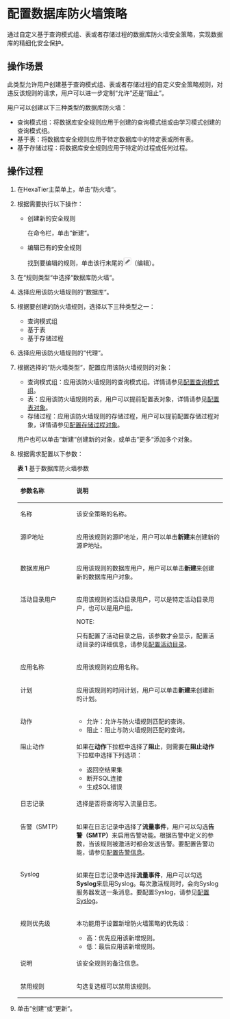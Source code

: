# 配置数据库防火墙策略<a name="ZH-CN_TOPIC_0111166518"></a>

通过自定义基于查询模式组、表或者存储过程的数据库防火墙安全策略，实现数据库的精细化安全保护。

## 操作场景<a name="zh-cn_topic_0110574984_section18919718184813"></a>

此类型允许用户创建基于查询模式组、表或者存储过程的自定义安全策略规则，对违反该规则的请求，用户可以进一步定制“允许”还是“阻止”。

用户可以创建以下三种类型的数据库防火墙：

-   查询模式组：将数据库安全规则应用于创建的查询模式组或由学习模式创建的查询模式组。
-   基于表：将数据库安全规则应用于特定数据库中的特定表或所有表。
-   基于存储过程：将数据库安全规则应用于特定的过程或任何过程。

## 操作过程<a name="zh-cn_topic_0110574984_section1287104812345"></a>

1.  在HexaTier主菜单上，单击“防火墙“。
2.  根据需要执行以下操作：
    -   创建新的安全规则

        在命令栏，单击“新建“。

    -   编辑已有的安全规则

        找到要编辑的规则，单击该行末尾的![](figures/编辑.png)（编辑）。


3.  在“规则类型“中选择“数据库防火墙“。
4.  选择应用该防火墙规则的“数据库“。
5.  根据要创建的防火墙规则，选择以下三种类型之一：
    -   查询模式组
    -   基于表
    -   基于存储过程

6.  选择应用该防火墙规则的“代理“。
7.  根据选择的“防火墙类型“，配置应用该防火墙规则的对象：

    -   查询模式组：应用该防火墙规则的查询模式组。详情请参见[配置查询模式组](配置查询模式组.md#ZH-CN_TOPIC_0111166431)。
    -   表：应用该防火墙规则的表，用户可以提前配置表对象，详情请参见[配置表对象](配置表对象.md#ZH-CN_TOPIC_0111166454)。
    -   存储过程：应用该防火墙规则的存储过程，用户可以提前配置存储过程对象，详情请参见[配置存储过程对象](配置存储过程对象.md#ZH-CN_TOPIC_0111166523)。

    用户也可以单击“新建“创建新的对象，或单击“更多“添加多个对象。

8.  根据需求配置以下参数：

    **表 1**  基于数据库防火墙参数

    <a name="zh-cn_topic_0110574984_t3a08b5775781458dba7215bf68553910"></a>
    <table><thead align="left"><tr id="zh-cn_topic_0110574984_rea24481e6ed5466789bfd7c07c73b69a"><th class="cellrowborder" valign="top" width="27.26%" id="mcps1.2.3.1.1"><p id="zh-cn_topic_0110574984_a8fe8c8953a2f41508ccdd1052e6af8b2"><a name="zh-cn_topic_0110574984_a8fe8c8953a2f41508ccdd1052e6af8b2"></a><a name="zh-cn_topic_0110574984_a8fe8c8953a2f41508ccdd1052e6af8b2"></a>参数名称</p>
    </th>
    <th class="cellrowborder" valign="top" width="72.74000000000001%" id="mcps1.2.3.1.2"><p id="zh-cn_topic_0110574984_a9fa69480a12a42b2887388660a4dda3d"><a name="zh-cn_topic_0110574984_a9fa69480a12a42b2887388660a4dda3d"></a><a name="zh-cn_topic_0110574984_a9fa69480a12a42b2887388660a4dda3d"></a>说明</p>
    </th>
    </tr>
    </thead>
    <tbody><tr id="zh-cn_topic_0110574984_row2035975018812"><td class="cellrowborder" valign="top" width="27.26%" headers="mcps1.2.3.1.1 "><p id="zh-cn_topic_0110574984_zh-cn_topic_0076429734_p102993553312"><a name="zh-cn_topic_0110574984_zh-cn_topic_0076429734_p102993553312"></a><a name="zh-cn_topic_0110574984_zh-cn_topic_0076429734_p102993553312"></a>名称</p>
    </td>
    <td class="cellrowborder" valign="top" width="72.74000000000001%" headers="mcps1.2.3.1.2 "><p id="zh-cn_topic_0110574984_a737e3d4f9127496a80cea6e01f7cee68"><a name="zh-cn_topic_0110574984_a737e3d4f9127496a80cea6e01f7cee68"></a><a name="zh-cn_topic_0110574984_a737e3d4f9127496a80cea6e01f7cee68"></a>该安全策略的名称。</p>
    </td>
    </tr>
    <tr id="zh-cn_topic_0110574984_rd4568ed21b7f463883f5f2a1986bc4bf"><td class="cellrowborder" valign="top" width="27.26%" headers="mcps1.2.3.1.1 "><p id="zh-cn_topic_0110574984_zh-cn_topic_0076429734_p423912317397"><a name="zh-cn_topic_0110574984_zh-cn_topic_0076429734_p423912317397"></a><a name="zh-cn_topic_0110574984_zh-cn_topic_0076429734_p423912317397"></a>源IP地址</p>
    </td>
    <td class="cellrowborder" valign="top" width="72.74000000000001%" headers="mcps1.2.3.1.2 "><p id="zh-cn_topic_0110574984_a334850daa67440dc9d47eca11dcdb0f2"><a name="zh-cn_topic_0110574984_a334850daa67440dc9d47eca11dcdb0f2"></a><a name="zh-cn_topic_0110574984_a334850daa67440dc9d47eca11dcdb0f2"></a>应用该规则的源IP地址，用户可以单击<span class="uicontrol" id="zh-cn_topic_0110574984_uf9139545a31c4085b06c16c5740ab965"><a name="zh-cn_topic_0110574984_uf9139545a31c4085b06c16c5740ab965"></a><a name="zh-cn_topic_0110574984_uf9139545a31c4085b06c16c5740ab965"></a><b>新建</b></span>来创建新的源IP地址。</p>
    </td>
    </tr>
    <tr id="zh-cn_topic_0110574984_r3525c62ac0624069971246c401756062"><td class="cellrowborder" valign="top" width="27.26%" headers="mcps1.2.3.1.1 "><p id="zh-cn_topic_0110574984_zh-cn_topic_0076429734_p0821233393"><a name="zh-cn_topic_0110574984_zh-cn_topic_0076429734_p0821233393"></a><a name="zh-cn_topic_0110574984_zh-cn_topic_0076429734_p0821233393"></a>数据库用户</p>
    </td>
    <td class="cellrowborder" valign="top" width="72.74000000000001%" headers="mcps1.2.3.1.2 "><p id="zh-cn_topic_0110574984_abfe142784ff64785aed3bf216031f1ae"><a name="zh-cn_topic_0110574984_abfe142784ff64785aed3bf216031f1ae"></a><a name="zh-cn_topic_0110574984_abfe142784ff64785aed3bf216031f1ae"></a>应用该规则的数据库用户，用户可以单击<span class="uicontrol" id="zh-cn_topic_0110574984_u34ce49c132f346838c99f40640a12716"><a name="zh-cn_topic_0110574984_u34ce49c132f346838c99f40640a12716"></a><a name="zh-cn_topic_0110574984_u34ce49c132f346838c99f40640a12716"></a><b>新建</b></span>来创建新的数据库用户对象。</p>
    </td>
    </tr>
    <tr id="zh-cn_topic_0110574984_row8140184241510"><td class="cellrowborder" valign="top" width="27.26%" headers="mcps1.2.3.1.1 "><p id="zh-cn_topic_0110574984_ad703537439ff4dbaa56a9926371309ca"><a name="zh-cn_topic_0110574984_ad703537439ff4dbaa56a9926371309ca"></a><a name="zh-cn_topic_0110574984_ad703537439ff4dbaa56a9926371309ca"></a>活动目录用户</p>
    </td>
    <td class="cellrowborder" valign="top" width="72.74000000000001%" headers="mcps1.2.3.1.2 "><p id="zh-cn_topic_0110574984_a6ef8f02512034121ad1d77535b6afa0f"><a name="zh-cn_topic_0110574984_a6ef8f02512034121ad1d77535b6afa0f"></a><a name="zh-cn_topic_0110574984_a6ef8f02512034121ad1d77535b6afa0f"></a>应用该规则的活动目录用户，可以是特定活动目录用户，也可以是用户组。</p>
    <div class="note" id="zh-cn_topic_0110574984_n402f66f692024bc69a23f88de363dac1"><a name="zh-cn_topic_0110574984_n402f66f692024bc69a23f88de363dac1"></a><a name="zh-cn_topic_0110574984_n402f66f692024bc69a23f88de363dac1"></a><span class="notetitle"> NOTE: </span><div class="notebody"><p id="zh-cn_topic_0110574984_zh-cn_topic_0076429722_p5717533161"><a name="zh-cn_topic_0110574984_zh-cn_topic_0076429722_p5717533161"></a><a name="zh-cn_topic_0110574984_zh-cn_topic_0076429722_p5717533161"></a>只有配置了活动目录之后，该参数才会显示，配置活动目录的详细信息，请参见<a href="活动目录简介.md#ZH-CN_TOPIC_0111166491">配置活动目录</a>。</p>
    </div></div>
    </td>
    </tr>
    <tr id="zh-cn_topic_0110574984_r2cb11aced4424366bfe60635aaca5d24"><td class="cellrowborder" valign="top" width="27.26%" headers="mcps1.2.3.1.1 "><p id="zh-cn_topic_0110574984_a4b62df818f8044b5874fd0c9100f29b8"><a name="zh-cn_topic_0110574984_a4b62df818f8044b5874fd0c9100f29b8"></a><a name="zh-cn_topic_0110574984_a4b62df818f8044b5874fd0c9100f29b8"></a>应用名称</p>
    </td>
    <td class="cellrowborder" valign="top" width="72.74000000000001%" headers="mcps1.2.3.1.2 "><p id="zh-cn_topic_0110574984_zh-cn_topic_0076429734_p94696684412"><a name="zh-cn_topic_0110574984_zh-cn_topic_0076429734_p94696684412"></a><a name="zh-cn_topic_0110574984_zh-cn_topic_0076429734_p94696684412"></a>应用该规则的应用名称。</p>
    </td>
    </tr>
    <tr id="zh-cn_topic_0110574984_r988c5ede1aa24bd3bc15632147c07526"><td class="cellrowborder" valign="top" width="27.26%" headers="mcps1.2.3.1.1 "><p id="zh-cn_topic_0110574984_a2158a2bebeca4fec8e547dd3788e1f7e"><a name="zh-cn_topic_0110574984_a2158a2bebeca4fec8e547dd3788e1f7e"></a><a name="zh-cn_topic_0110574984_a2158a2bebeca4fec8e547dd3788e1f7e"></a>计划</p>
    </td>
    <td class="cellrowborder" valign="top" width="72.74000000000001%" headers="mcps1.2.3.1.2 "><p id="zh-cn_topic_0110574984_a89d4e4e86f09412d8c03c2f2def7503e"><a name="zh-cn_topic_0110574984_a89d4e4e86f09412d8c03c2f2def7503e"></a><a name="zh-cn_topic_0110574984_a89d4e4e86f09412d8c03c2f2def7503e"></a>应用该规则的时间计划，用户可以单击<span class="uicontrol" id="zh-cn_topic_0110574984_uff3d49ddca8a47e1a048897c3a9a72e6"><a name="zh-cn_topic_0110574984_uff3d49ddca8a47e1a048897c3a9a72e6"></a><a name="zh-cn_topic_0110574984_uff3d49ddca8a47e1a048897c3a9a72e6"></a><b>新建</b></span>来创建新的计划。</p>
    </td>
    </tr>
    <tr id="zh-cn_topic_0110574984_r34f26a53bb504d5e89ecf9906039ccca"><td class="cellrowborder" valign="top" width="27.26%" headers="mcps1.2.3.1.1 "><p id="zh-cn_topic_0110574984_ae4e415ac93ac4a3088a1b430028fd966"><a name="zh-cn_topic_0110574984_ae4e415ac93ac4a3088a1b430028fd966"></a><a name="zh-cn_topic_0110574984_ae4e415ac93ac4a3088a1b430028fd966"></a>动作</p>
    </td>
    <td class="cellrowborder" valign="top" width="72.74000000000001%" headers="mcps1.2.3.1.2 "><a name="zh-cn_topic_0110574984_uc3294649290e414ea10b137b218b85b5"></a><a name="zh-cn_topic_0110574984_uc3294649290e414ea10b137b218b85b5"></a><ul id="zh-cn_topic_0110574984_uc3294649290e414ea10b137b218b85b5"><li>允许：允许与防火墙规则匹配的查询。</li><li>阻止：阻止与防火墙规则匹配的查询。</li></ul>
    </td>
    </tr>
    <tr id="zh-cn_topic_0110574984_rd9cb7b198db4406c8c8d16f686e52b66"><td class="cellrowborder" valign="top" width="27.26%" headers="mcps1.2.3.1.1 "><p id="zh-cn_topic_0110574984_ac8789cf43138435dab6d688fa5426b2e"><a name="zh-cn_topic_0110574984_ac8789cf43138435dab6d688fa5426b2e"></a><a name="zh-cn_topic_0110574984_ac8789cf43138435dab6d688fa5426b2e"></a>阻止动作</p>
    </td>
    <td class="cellrowborder" valign="top" width="72.74000000000001%" headers="mcps1.2.3.1.2 "><p id="zh-cn_topic_0110574984_a01babf32dd0b443e92ecd38a28452ea9"><a name="zh-cn_topic_0110574984_a01babf32dd0b443e92ecd38a28452ea9"></a><a name="zh-cn_topic_0110574984_a01babf32dd0b443e92ecd38a28452ea9"></a>如果在<span class="parmname" id="zh-cn_topic_0110574984_pab886fe956654b4b9b37429bcfd59aa9"><a name="zh-cn_topic_0110574984_pab886fe956654b4b9b37429bcfd59aa9"></a><a name="zh-cn_topic_0110574984_pab886fe956654b4b9b37429bcfd59aa9"></a><b>动作</b></span>下拉框中选择了<span class="parmvalue" id="zh-cn_topic_0110574984_p3a55e1ff309c485682e22e459b0d90be"><a name="zh-cn_topic_0110574984_p3a55e1ff309c485682e22e459b0d90be"></a><a name="zh-cn_topic_0110574984_p3a55e1ff309c485682e22e459b0d90be"></a><b>阻止</b></span>，则需要在<span class="parmname" id="zh-cn_topic_0110574984_pf06253455c33418db32e92cdf403988c"><a name="zh-cn_topic_0110574984_pf06253455c33418db32e92cdf403988c"></a><a name="zh-cn_topic_0110574984_pf06253455c33418db32e92cdf403988c"></a><b>阻止动作</b></span>下拉框中选择下列选项：</p>
    <a name="zh-cn_topic_0110574984_ub7ecbf34ff8e4476b9eb1e37bbabc840"></a><a name="zh-cn_topic_0110574984_ub7ecbf34ff8e4476b9eb1e37bbabc840"></a><ul id="zh-cn_topic_0110574984_ub7ecbf34ff8e4476b9eb1e37bbabc840"><li>返回空结果集</li><li>断开SQL连接</li><li>生成SQL错误</li></ul>
    </td>
    </tr>
    <tr id="zh-cn_topic_0110574984_r961cf97f06f044f583f5c2f30839809e"><td class="cellrowborder" valign="top" width="27.26%" headers="mcps1.2.3.1.1 "><p id="zh-cn_topic_0110574984_a64f662e858424e459ff15da4420470da"><a name="zh-cn_topic_0110574984_a64f662e858424e459ff15da4420470da"></a><a name="zh-cn_topic_0110574984_a64f662e858424e459ff15da4420470da"></a>日志记录</p>
    </td>
    <td class="cellrowborder" valign="top" width="72.74000000000001%" headers="mcps1.2.3.1.2 "><p id="zh-cn_topic_0110574984_a2ded0728c3bc40468e87dcf9559d90b9"><a name="zh-cn_topic_0110574984_a2ded0728c3bc40468e87dcf9559d90b9"></a><a name="zh-cn_topic_0110574984_a2ded0728c3bc40468e87dcf9559d90b9"></a>选择是否将查询写入流量日志。</p>
    </td>
    </tr>
    <tr id="zh-cn_topic_0110574984_rda490c5fbe364cffbfda93cb7033297e"><td class="cellrowborder" valign="top" width="27.26%" headers="mcps1.2.3.1.1 "><p id="zh-cn_topic_0110574984_a544b2066f27d47f5afe4c0d96089726d"><a name="zh-cn_topic_0110574984_a544b2066f27d47f5afe4c0d96089726d"></a><a name="zh-cn_topic_0110574984_a544b2066f27d47f5afe4c0d96089726d"></a>告警（SMTP）</p>
    </td>
    <td class="cellrowborder" valign="top" width="72.74000000000001%" headers="mcps1.2.3.1.2 "><p id="zh-cn_topic_0110574984_a295fcf11b987414c8813a522086334ef"><a name="zh-cn_topic_0110574984_a295fcf11b987414c8813a522086334ef"></a><a name="zh-cn_topic_0110574984_a295fcf11b987414c8813a522086334ef"></a>如果在日志记录中选择了<span class="parmvalue" id="zh-cn_topic_0110574984_p8a99ab43896146c9887ad5c8caf4a021"><a name="zh-cn_topic_0110574984_p8a99ab43896146c9887ad5c8caf4a021"></a><a name="zh-cn_topic_0110574984_p8a99ab43896146c9887ad5c8caf4a021"></a><b>流量事件</b></span>，用户可以勾选<span class="parmvalue" id="zh-cn_topic_0110574984_p535c257f13854a5fa6aa19aa4f9bc351"><a name="zh-cn_topic_0110574984_p535c257f13854a5fa6aa19aa4f9bc351"></a><a name="zh-cn_topic_0110574984_p535c257f13854a5fa6aa19aa4f9bc351"></a><b><span id="zh-cn_topic_0110574984_text9855555224"><a name="zh-cn_topic_0110574984_text9855555224"></a><a name="zh-cn_topic_0110574984_text9855555224"></a>告警（SMTP）</span></b></span>来启用告警功能。根据告警中定义的参数，当该规则被激活时都会发送告警。要配置告警功能，请参见<a href="告警信息简介.md#ZH-CN_TOPIC_0111166388">配置告警信息</a>。</p>
    </td>
    </tr>
    <tr id="zh-cn_topic_0110574984_rd2ecdfa50c8548d9b22814ff4d8c6707"><td class="cellrowborder" valign="top" width="27.26%" headers="mcps1.2.3.1.1 "><p id="zh-cn_topic_0110574984_a5ce59cc5b3844096894e959ab1def389"><a name="zh-cn_topic_0110574984_a5ce59cc5b3844096894e959ab1def389"></a><a name="zh-cn_topic_0110574984_a5ce59cc5b3844096894e959ab1def389"></a>Syslog</p>
    </td>
    <td class="cellrowborder" valign="top" width="72.74000000000001%" headers="mcps1.2.3.1.2 "><p id="zh-cn_topic_0110574984_a6b9c0471800b4b458f360cb894500def"><a name="zh-cn_topic_0110574984_a6b9c0471800b4b458f360cb894500def"></a><a name="zh-cn_topic_0110574984_a6b9c0471800b4b458f360cb894500def"></a>如果在日志记录中选择<span class="parmvalue" id="zh-cn_topic_0110574984_p8c4d06ae34924c04843c9c85b0a3628c"><a name="zh-cn_topic_0110574984_p8c4d06ae34924c04843c9c85b0a3628c"></a><a name="zh-cn_topic_0110574984_p8c4d06ae34924c04843c9c85b0a3628c"></a><b>流量事件</b></span>，用户可以勾选<span class="parmvalue" id="zh-cn_topic_0110574984_pbf3c2706897b430a9881e0da92ee864e"><a name="zh-cn_topic_0110574984_pbf3c2706897b430a9881e0da92ee864e"></a><a name="zh-cn_topic_0110574984_pbf3c2706897b430a9881e0da92ee864e"></a><b>Syslog</b></span>来启用Syslog。每次激活规则时，会向Syslog服务器发送一条消息。要配置Syslog，请参见<a href="配置Syslog.md#ZH-CN_TOPIC_0111166474">配置Syslog</a>。</p>
    </td>
    </tr>
    <tr id="zh-cn_topic_0110574984_rb4c6755bc8394c62b1ade6b822fa6ea6"><td class="cellrowborder" valign="top" width="27.26%" headers="mcps1.2.3.1.1 "><p id="zh-cn_topic_0110574984_a38d4e2031adf4ed88b0bbb816f354f88"><a name="zh-cn_topic_0110574984_a38d4e2031adf4ed88b0bbb816f354f88"></a><a name="zh-cn_topic_0110574984_a38d4e2031adf4ed88b0bbb816f354f88"></a>规则优先级</p>
    </td>
    <td class="cellrowborder" valign="top" width="72.74000000000001%" headers="mcps1.2.3.1.2 "><p id="zh-cn_topic_0110574984_zh-cn_topic_0076429734_p459392214012"><a name="zh-cn_topic_0110574984_zh-cn_topic_0076429734_p459392214012"></a><a name="zh-cn_topic_0110574984_zh-cn_topic_0076429734_p459392214012"></a>本功能用于设置新增防火墙策略的优先级：</p>
    <a name="zh-cn_topic_0110574984_u61fa8b82bf844b4d8d5fa87716913a71"></a><a name="zh-cn_topic_0110574984_u61fa8b82bf844b4d8d5fa87716913a71"></a><ul id="zh-cn_topic_0110574984_u61fa8b82bf844b4d8d5fa87716913a71"><li>高：优先应用该新增规则。</li><li>低：最后应用该新增规则。</li></ul>
    </td>
    </tr>
    <tr id="zh-cn_topic_0110574984_row4785121052416"><td class="cellrowborder" valign="top" width="27.26%" headers="mcps1.2.3.1.1 "><p id="zh-cn_topic_0110574984_p1678591016243"><a name="zh-cn_topic_0110574984_p1678591016243"></a><a name="zh-cn_topic_0110574984_p1678591016243"></a>说明</p>
    </td>
    <td class="cellrowborder" valign="top" width="72.74000000000001%" headers="mcps1.2.3.1.2 "><p id="zh-cn_topic_0110574984_p4785181010244"><a name="zh-cn_topic_0110574984_p4785181010244"></a><a name="zh-cn_topic_0110574984_p4785181010244"></a>该安全规则的备注信息。</p>
    </td>
    </tr>
    <tr id="zh-cn_topic_0110574984_raee0003b629548e2b17cf9617a6a0c83"><td class="cellrowborder" valign="top" width="27.26%" headers="mcps1.2.3.1.1 "><p id="zh-cn_topic_0110574984_a22149330cecb48799d334688c598fa68"><a name="zh-cn_topic_0110574984_a22149330cecb48799d334688c598fa68"></a><a name="zh-cn_topic_0110574984_a22149330cecb48799d334688c598fa68"></a>禁用规则</p>
    </td>
    <td class="cellrowborder" valign="top" width="72.74000000000001%" headers="mcps1.2.3.1.2 "><p id="zh-cn_topic_0110574984_a7d709472b6e2459f9ca2f22d658f3b0c"><a name="zh-cn_topic_0110574984_a7d709472b6e2459f9ca2f22d658f3b0c"></a><a name="zh-cn_topic_0110574984_a7d709472b6e2459f9ca2f22d658f3b0c"></a>勾选复选框可以禁用该规则。</p>
    </td>
    </tr>
    </tbody>
    </table>

9.  单击“创建“或“更新“。

